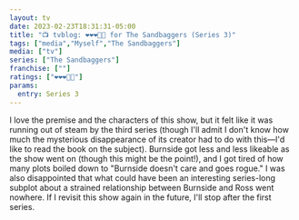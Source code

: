 ```yaml
---
layout: tv
date: 2023-02-23T18:31:31-05:00
title: "📺 tvblog: ❤️❤️❤️🖤🖤 for The Sandbaggers (Series 3)"
tags: ["media","Myself","The Sandbaggers"]
media: ["tv"]
series: ["The Sandbaggers"]
franchise: [""]
ratings: ["❤️❤️❤️🖤🖤"]
params:
  entry: Series 3
---
```

I love the premise and the characters of this show, but it felt like it was running out of steam by the third series (though I'll admit I don't know how much the mysterious disappearance of its creator had to do with this—I'd like to read the book on the subject). Burnside got less and less likeable as the show went on (though this might be the point!), and I got tired of how many plots boiled down to "Burnside doesn't care and goes rogue." I was also disappointed that what could have been an interesting series-long subplot about a strained relationship between Burnside and Ross went nowhere. If I revisit this show again in the future, I'll stop after the first series.
